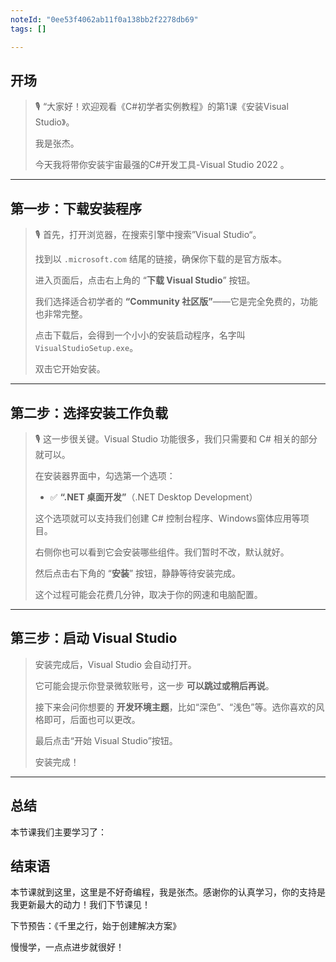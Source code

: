 ```yaml
---
noteId: "0ee53f4062ab11f0a138bb2f2278db69"
tags: []

---
```


## **开场**  

> 🎙️ “大家好！欢迎观看《C#初学者实例教程》的第1课《安装Visual Studio》。
> 
> 我是张杰。
> 
> 今天我将带你安装宇宙最强的C#开发工具-Visual Studio 2022 。


---

## 第一步：下载安装程序

> 🎙️ 首先，打开浏览器，在搜索引擎中搜索”Visual Studio“。
> 
> 找到以 `.microsoft.com` 结尾的链接，确保你下载的是官方版本。
> 
> 进入页面后，点击右上角的 “**下载 Visual Studio**” 按钮。
> 
> 我们选择适合初学者的 **“Community 社区版”**——它是完全免费的，功能也非常完整。
> 
> 点击下载后，会得到一个小小的安装启动程序，名字叫 `VisualStudioSetup.exe`。
> 
> 双击它开始安装。

---

## 第二步：选择安装工作负载

> 🎙️ 这一步很关键。Visual Studio 功能很多，我们只需要和 C# 相关的部分就可以。
> 
> 在安装器界面中，勾选第一个选项：
> 
> * ✅ **“.NET 桌面开发”**（.NET Desktop Development）
> 
> 这个选项就可以支持我们创建 C# 控制台程序、Windows窗体应用等项目。
> 
> 右侧你也可以看到它会安装哪些组件。我们暂时不改，默认就好。
> 
> 然后点击右下角的 “**安装**” 按钮，静静等待安装完成。
> 
> 这个过程可能会花费几分钟，取决于你的网速和电脑配置。

---

## 第三步：启动 Visual Studio

> 安装完成后，Visual Studio 会自动打开。
> 
> 它可能会提示你登录微软账号，这一步 **可以跳过或稍后再说**。
> 
> 接下来会问你想要的 **开发环境主题**，比如“深色”、“浅色”等。选你喜欢的风格即可，后面也可以更改。
> 
> 最后点击“开始 Visual Studio”按钮。
> 
> 安装完成！

---

## 总结
本节课我们主要学习了：


## 结束语

本节课就到这里，这里是不好奇编程，我是张杰。感谢你的认真学习，你的支持是我更新最大的动力！我们下节课见！

下节预告：《千里之行，始于创建解决方案》

慢慢学，一点点进步就很好！


